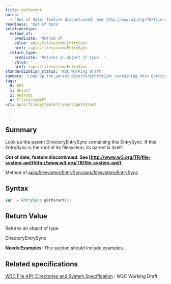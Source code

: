 ```yaml
---
title: getParent
notes:
  - 'Out of date; feature discontinued. See http://www.w3.org/TR/file-system-api/.'
readiness: 'Out of Date'
relationships:
  method_of:
    predicate: 'Method of '
    value: apis/filesystem/EntrySync
    href: /apis/filesystem/EntrySync
  return_type:
    predicate: 'Returns an object of type  '
    value: ''
    href: /apis/filesystem/EntrySync
standardization_status: 'W3C Working Draft'
summary: "Look up the parent DirectoryEntrySync containing this EntrySync. If this EntrySync is the root of its filesystem, its parent is itself.\n"
tags:
  0: API
  1: Object
  2: Methods
  4: FileSystemAPI
uri: apis/filesystem/EntrySync/getParent

---
```

## Summary

Look up the parent DirectoryEntrySync containing this EntrySync. If this EntrySync is the root of its filesystem, its parent is itself.

**Out of date; feature discontinued. See [http://www.w3.org/TR/file-system-api](http://www.w3.org/TR/file-system-api/).**

Method of [apis/filesystem/EntrySync](/apis/filesystem/EntrySync)[apis/filesystem/EntrySync](/apis/filesystem/EntrySync)

## Syntax

``` js
var  = EntrySync.getParent();
```

## Return Value

Returns an object of type

DirectoryEntrySync

**Needs Examples**: This section should include examples.

## Related specifications

[W3C File API: Directories and System Specification](http://dev.w3.org/2009/dap/file-system/pub/FileSystem/)
:   W3C Working Draft
